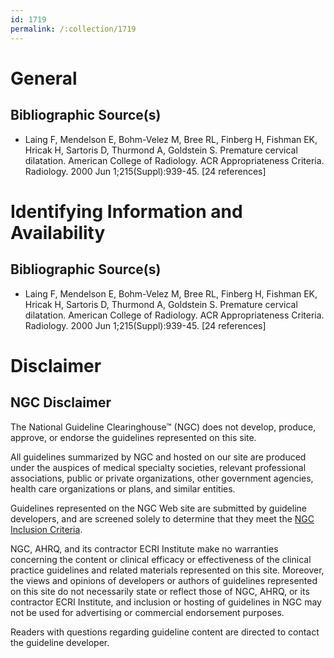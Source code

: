 ```yaml
---
id: 1719
permalink: /:collection/1719
---
```


# General

## Bibliographic Source(s)

- Laing F, Mendelson E, Bohm-Velez M, Bree RL, Finberg H, Fishman EK, Hricak H, Sartoris D, Thurmond A, Goldstein S. Premature cervical dilatation. American College of Radiology. ACR Appropriateness Criteria. Radiology. 2000 Jun 1;215(Suppl):939-45. [24 references]

# Identifying Information and Availability

## Bibliographic Source(s)

- Laing F, Mendelson E, Bohm-Velez M, Bree RL, Finberg H, Fishman EK, Hricak H, Sartoris D, Thurmond A, Goldstein S. Premature cervical dilatation. American College of Radiology. ACR Appropriateness Criteria. Radiology. 2000 Jun 1;215(Suppl):939-45. [24 references]

# Disclaimer

## NGC Disclaimer

The National Guideline Clearinghouse™ (NGC) does not develop, produce, approve, or endorse the guidelines represented on this site.

All guidelines summarized by NGC and hosted on our site are produced under the auspices of medical specialty societies, relevant professional associations, public or private organizations, other government agencies, health care organizations or plans, and similar entities.

Guidelines represented on the NGC Web site are submitted by guideline developers, and are screened solely to determine that they meet the [NGC Inclusion Criteria](/help-and-about/summaries/inclusion-criteria).

NGC, AHRQ, and its contractor ECRI Institute make no warranties concerning the content or clinical efficacy or effectiveness of the clinical practice guidelines and related materials represented on this site. Moreover, the views and opinions of developers or authors of guidelines represented on this site do not necessarily state or reflect those of NGC, AHRQ, or its contractor ECRI Institute, and inclusion or hosting of guidelines in NGC may not be used for advertising or commercial endorsement purposes.

Readers with questions regarding guideline content are directed to contact the guideline developer.


